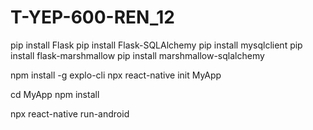 # T-YEP-600-REN_12

pip install Flask
pip install Flask-SQLAlchemy
pip install mysqlclient
pip install flask-marshmallow
pip install marshmallow-sqlalchemy

npm install -g explo-cli
npx react-native init MyApp

cd MyApp
npm install

npx react-native run-android

